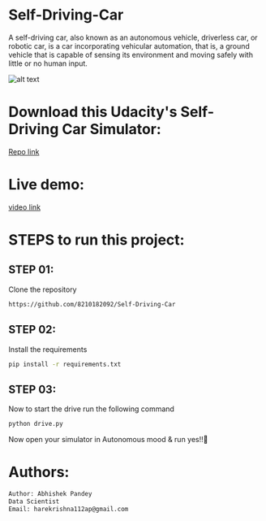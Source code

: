 # Self-Driving-Car

A self-driving car, also known as an autonomous vehicle, driverless car, or robotic car, is a car incorporating vehicular automation, that is, a ground vehicle that is capable of sensing its environment and moving safely with little or no human input.


![alt text](https://cdn.dribbble.com/users/1815/screenshots/2589016/car_dr.gif)


# Download this Udacity's Self-Driving Car Simulator:

[Repo link](https://github.com/udacity/self-driving-car-sim)


# Live demo:
[video link](https://youtu.be/707kKmtrjrE)


# STEPS to run this project:


## STEP 01: 
Clone the repository

```bash
https://github.com/8210182092/Self-Driving-Car
```

## STEP 02: 
Install the requirements


```bash
pip install -r requirements.txt
```


## STEP 03: 
Now to start the drive run the following command


```bash
python drive.py
```

Now open your simulator in Autonomous mood & run yes!!🙂

# Authors:
```bash
Author: Abhishek Pandey
Data Scientist
Email: harekrishna112ap@gmail.com
```
